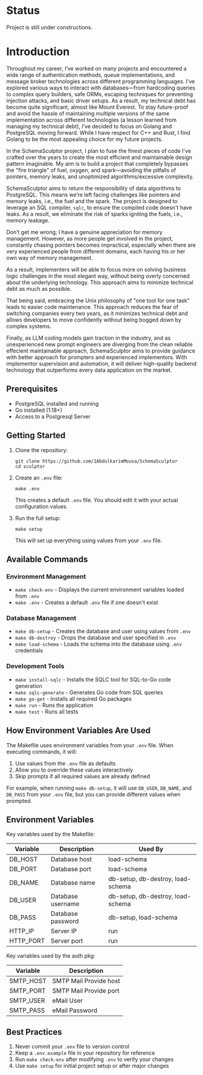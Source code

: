 # Status 
Project is still under constructions.

# Introduction

Throughout my career, I’ve worked on many projects and encountered a wide range of authentication methods, queue implementations, and message broker technologies across different programming languages. I’ve explored various ways to interact with databases—from hardcoding queries to complex query builders, safe ORMs, escaping techniques for preventing injection attacks, and basic driver setups. As a result, my technical debt has become quite significant, almost like Mount Everest. To stay future-proof and avoid the hassle of maintaining multiple versions of the same implementation across different technologies (a lesson learned from managing my technical debt), I’ve decided to focus on Golang and PostgreSQL moving forward. While I have respect for C++ and Rust, I find Golang to be the most appealing choice for my future projects.

In the SchemaSculptor project, I plan to fuse the finest pieces of code I've crafted over the years to create the most efficient and maintainable design pattern imaginable. My aim is to build a project that completely bypasses the "fire triangle" of fuel, oxygen, and spark—avoiding the pitfalls of pointers, memory leaks, and unoptimized algorithms/excessive complexity.

SchemaSculptor aims to return the responsibility of data algorithms to PostgreSQL. This means we’re left facing challenges like pointers and memory leaks, i.e., the fuel and the spark. The project is designed to leverage an SQL compiler, `sqlc`, to ensure the compiled code doesn't have leaks. As a result, we eliminate the risk of sparks igniting the fuels, i.e., memory leakage.

Don’t get me wrong; I have a genuine appreciation for memory management. However, as more people get involved in the project, constantly chasing pointers becomes impractical, especially when there are very experienced people from different domains, each having his or her own way of memory management.

As a result, implementers will be able to focus more on solving business logic challenges in the most elegant way, without being overly concerned about the underlying technology. This approach aims to minimize technical debt as much as possible.

That being said, embracing the Unix philosophy of "one tool for one task" leads to easier code maintenance. This approach reduces the fear of switching companies every two years, as it minimizes technical debt and allows developers to move confidently without being bogged down by complex systems.

Finally, as LLM coding models gain traction in the industry, and as unexperienced new prompt engineers are diverging from the clean reliable effecient maintainable approach, SchemaSculptor aims to provide guidance with better approach for prompters and experienced implementors. With implementor supervision and automation, it will deliver high-quality backend technology that outperforms every data application on the market.

## Prerequisites

- PostgreSQL installed and running
- Go installed (1.18+)
- Access to a Postgresql Server 

## Getting Started

1. Clone the repository:
   ```
   git clone https://github.com/1AbdulkarimMousa/SchemaSculptor
   cd sculptor
   ```

2. Create an `.env` file:
   ```
   make .env
   ```
   This creates a default `.env` file. You should edit it with your actual configuration values.

3. Run the full setup:
   ```
   make setup
   ```
   This will set up everything using values from your `.env` file.

## Available Commands

### Environment Management

- `make check-env` - Displays the current environment variables loaded from `.env`
- `make .env` - Creates a default `.env` file if one doesn't exist

### Database Management

- `make db-setup` - Creates the database and user using values from `.env`
- `make db-destroy` - Drops the database and user specified in `.env`
- `make load-schema` - Loads the schema into the database using `.env` credentials

### Development Tools

- `make install-sqlc` - Installs the SQLC tool for SQL-to-Go code generation
- `make sqlc-generate` - Generates Go code from SQL queries
- `make go-get` - Installs all required Go packages
- `make run` - Runs the application
- `make test` - Runs all tests

## How Environment Variables Are Used

The Makefile uses environment variables from your `.env` file. When executing commands, it will:

1. Use values from the `.env` file as defaults
2. Allow you to override these values interactively
3. Skip prompts if all required values are already defined

For example, when running `make db-setup`, it will use `DB_USER`, `DB_NAME`, and `DB_PASS` from your `.env` file, but you can provide different values when prompted.

## Environment Variables

Key variables used by the Makefile:

| Variable | Description | Used By |
|----------|-------------|---------|
| DB_HOST | Database host | load-schema |
| DB_PORT | Database port | load-schema |
| DB_NAME | Database name | db-setup, db-destroy, load-schema |
| DB_USER | Database username | db-setup, db-destroy, load-schema |
| DB_PASS | Database password | db-setup, load-schema |
| HTTP_IP | Server IP | run |
| HTTP_PORT | Server port | run |

Key variables used by the auth pkg:

| Variable | Description |
|----------|-------------|
| SMTP_HOST | SMTP Mail Provide host 
| SMTP_PORT | SMTP Mail Provide port 
| SMTP_USER | eMail User  
| SMTP_PASS | eMail Password 

## Best Practices

1. Never commit your `.env` file to version control
2. Keep a `.env.example` file in your repository for reference
3. Run `make check-env` after modifying `.env` to verify your changes
4. Use `make setup` for initial project setup or after major changes

